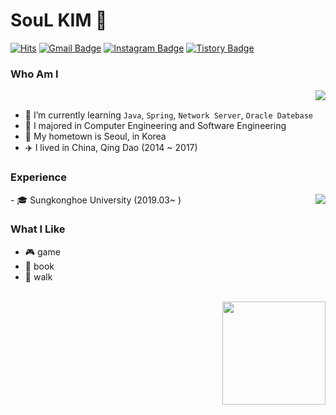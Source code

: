 # SouL KIM 🙂
[![Hits](https://hits.seeyoufarm.com/api/count/incr/badge.svg?url=https%3A%2F%2Fgithub.com%2FSOLokill&count_bg=%23EB8B10&title_bg=%23684327&icon=&icon_color=%23E7E7E7&title=VISIT&edge_flat=false)](https://github.com/SOLokill) 
[![Gmail Badge](https://img.shields.io/badge/Gmail-D14836?style=flat&logo=Gmail&logoColor=white)](mailto:shuai1593@gmail.com) 
[![Instagram Badge](https://img.shields.io/badge/Instagram-9c38d1?style=flat&logo=Instagram&logoColor=white)](https://www.instagram.com/rooroo0080) 
[![Tistory Badge](https://img.shields.io/badge/Tech%20Blog-555263?style=flat&logoColor=white)](https://shuai1593.tistory.com/)

  
### Who Am I

<img align='right' src="https://github-readme-stats.vercel.app/api/top-langs/?username=SOLokill&layout=compact&title_color=white">

<br>

- 🌱 I’m currently learning `Java`, `Spring`, `Network Server`, `Oracle Datebase`
- 🥇 I majored in Computer Engineering and Software Engineering
- 🚅 My hometown is Seoul, in Korea
- :airplane: I lived in China, Qing Dao (2014 ~ 2017)

### Experience
<img align='right' src="http://mazassumnida.wtf/api/v2/generate_badge?boj=shuai1593">
- 🎓 Sungkonghoe University (2019.03~ )


<br>

### What I Like


- :video_game: game
- :book: book
- :walking: walk

<br>
<img align='right' src="https://github-readme-stats.vercel.app/api?username=SOLokill" height="165">


